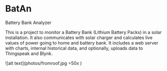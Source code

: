 # BatAn
Battery Bank Analyzer

This is a project to monitor a Battery Bank (Lithium Battery Packs) in a solar installation. It also communicates with solar charger and calculates live values of power going to home and battery bank. It includes a web server with charts, internal historical data, and optionally, uploads data to Thingspeak and Blynk.

![alt text](photos/fromroof.jpg =50x )


